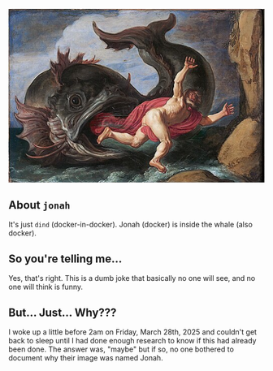 <p align="center">
  <a href="https://commons.wikimedia.org/wiki/File:Pieter_Lastman_-_Jonah_and_the_Whale_-_Google_Art_ProjectFXD.jpg">
    <img src=".images/512px-Pieter_Lastman_-_Jonah_and_the_Whale_-_Google_Art_ProjectFXD.jpg" alt="Jonah and the Whale">
  </a>
</p>

## About `jonah`
It's just `dind` (docker-in-docker). Jonah (docker) is inside the whale (also docker).

## So you're telling me...
Yes, that's right. This is a dumb joke that basically no one will see, and no one will think is funny.

## But... Just... Why???
I woke up a little before 2am on Friday, March 28th, 2025 and couldn't get back to sleep until I had done enough research to know if this had already been done. The answer was, "maybe" but if so, no one bothered to document why their image was named Jonah.

